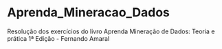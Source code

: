 # Aprenda_Mineracao_Dados
Resolução dos exercícios do livro Aprenda Mineração de Dados: Teoria e prática 1ª Edição - Fernando Amaral
